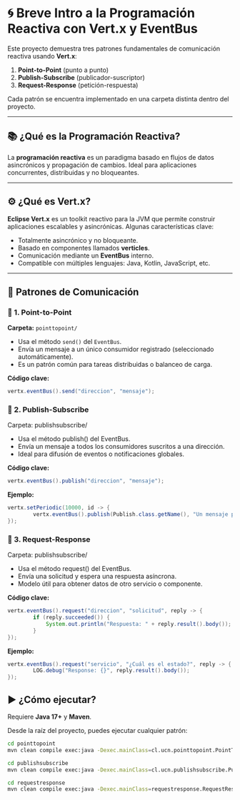 # 🌀 Breve Intro a la Programación Reactiva con Vert.x y EventBus

Este proyecto demuestra tres patrones fundamentales de comunicación reactiva usando **Vert.x**:

1. **Point-to-Point** (punto a punto)
2. **Publish-Subscribe** (publicador-suscriptor)
3. **Request-Response** (petición-respuesta)

Cada patrón se encuentra implementado en una carpeta distinta dentro del proyecto.

---

## 📚 ¿Qué es la Programación Reactiva?

La **programación reactiva** es un paradigma basado en flujos de datos asincrónicos y propagación de cambios. Ideal para aplicaciones concurrentes, distribuidas y no bloqueantes.

---

## ⚙️ ¿Qué es Vert.x?

**Eclipse Vert.x** es un toolkit reactivo para la JVM que permite construir aplicaciones escalables y asincrónicas. Algunas características clave:

- Totalmente asincrónico y no bloqueante.
- Basado en componentes llamados **verticles**.
- Comunicación mediante un **EventBus** interno.
- Compatible con múltiples lenguajes: Java, Kotlin, JavaScript, etc.

---

## 🔄 Patrones de Comunicación

### 📍 1. Point-to-Point

**Carpeta:** `pointtopoint/`

- Usa el método `send()` del `EventBus`.
- Envía un mensaje a un único consumidor registrado (seleccionado automáticamente).
- Es un patrón común para tareas distribuidas o balanceo de carga.

**Código clave:**
```java
vertx.eventBus().send("direccion", "mensaje");
```

### 📍 2. Publish-Subscribe
Carpeta: publishsubscribe/

- Usa el método publish() del EventBus.
- Envía un mensaje a todos los consumidores suscritos a una dirección.
- Ideal para difusión de eventos o notificaciones globales.

**Código clave:**
```java
vertx.eventBus().publish("direccion", "mensaje");
```

**Ejemplo:**
```java
vertx.setPeriodic(10000, id -> {
        vertx.eventBus().publish(Publish.class.getName(), "Un mensaje para todos!");
});
```

### 📍 3. Request-Response
Carpeta: publishsubscribe/

- Usa el método request() del EventBus.
- Envía una solicitud y espera una respuesta asíncrona.
- Modelo útil para obtener datos de otro servicio o componente.

**Código clave:**
```java
vertx.eventBus().request("direccion", "solicitud", reply -> {
        if (reply.succeeded()) {
            System.out.println("Respuesta: " + reply.result().body());
        }
});
```

**Ejemplo:**
```java
vertx.eventBus().request("servicio", "¿Cuál es el estado?", reply -> {
        LOG.debug("Response: {}", reply.result().body());
});
```

## ▶️ ¿Cómo ejecutar?

Requiere **Java 17+** y **Maven**.

Desde la raíz del proyecto, puedes ejecutar cualquier patrón:

```bash
cd pointtopoint
mvn clean compile exec:java -Dexec.mainClass=cl.ucn.pointtopoint.PointToPoint

cd publishsubscribe
mvn clean compile exec:java -Dexec.mainClass=cl.ucn.publishsubscribe.PublishSubscribe

cd requestresponse
mvn clean compile exec:java -Dexec.mainClass=requestresponse.RequestResponse
```